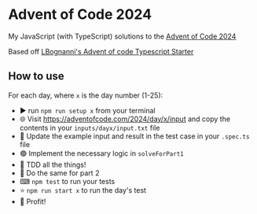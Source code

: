 # Advent of Code 2024

My JavaScript (with TypeScript) solutions to the [Advent of Code 2024](https://adventofcode.com/2024)

Based off [LBognanni's Advent of code Typescript Starter](https://github.com/LBognanni/adventofcode-typescript-starter)

## How to use

For each day, where `x` is the day number (1-25):

- ▶ run `npm run setup x` from your terminal
- 🌐 Visit <https://adventofcode.com/2024/day/x/input> and copy the contents in your `inputs/dayx/input.txt` file
- 🔴 Update the example input and result in the test case in your `.spec.ts` file
- 🟢 Implement the necessary logic in `solveForPart1`
- 💪 TDD all the things!
- 🔁 Do the same for part 2
- ⌨ `npm test` to run your tests
- ⭐ `npm run start x` to run the day's test
- 🎉 Profit!
